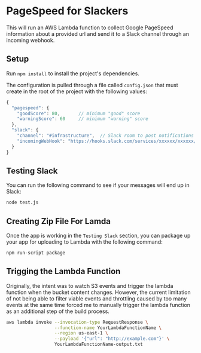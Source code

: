 # PageSpeed for Slackers

This will run an AWS Lambda function to collect Google PageSpeed information
about a provided url and send it to a Slack channel through an incoming
webhook.

## Setup

Run `npm install` to install the project's dependencies.

The configuration is pulled through a file called `config.json` that must create
in the root of the project with the following values:

```javascript
{
  "pagespeed": {
    "goodScore": 80,       // minimum "good" score
    "warningScore": 60     // minimum "warning" score
  },
  "slack": {
    "channel": "#infrastructure",  // Slack room to post notifications to
    "incomingWebHook": "https://hooks.slack.com/services/xxxxxx/xxxxxx/xxxxxx"
  }
}
```

## Testing Slack

You can run the following command to see if your messages will end up in Slack:

```bash
node test.js
```

## Creating Zip File For Lamda

Once the app is working in the `Testing Slack` section, you can package up your
app for uploading to Lambda with the following command:

```bash
npm run-script package
```

## Trigging the Lambda Function

Originally, the intent was to watch S3 events and trigger the lambda function
when the bucket content changes. However, the current limitation of not being able
to filter viable events and throttling caused by too many events at the same time
forced me to manually trigger the lambda function as an additional step of the build
process.

```bash
aws lambda invoke --invocation-type RequestResponse \
                  --function-name YourLambdaFunctionName \
                  --region us-east-1 \
                  --payload '{"url": "http://example.com"}' \
                  YourLambdaFunctionName-output.txt
```
